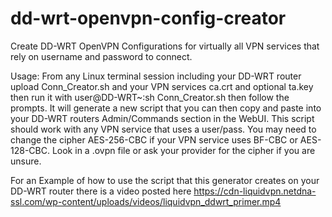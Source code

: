 dd-wrt-openvpn-config-creator
=============================

Create DD-WRT OpenVPN Configurations for virtually all VPN services that rely on username and password to connect.


Usage: From any Linux terminal session including your DD-WRT router upload
Conn_Creator.sh and your VPN services ca.crt and optional ta.key then run it
with user@DD-WRT~:sh Conn_Creator.sh then follow the prompts. It will generate
a new script that you can then copy and paste into your DD-WRT routers Admin/Commands section
in the WebUI. This script should work with any VPN service that uses a user/pass. 
You may need to change the cipher AES-256-CBC if your VPN service uses BF-CBC or AES-128-CBC.
Look in a .ovpn file or ask your provider for the cipher if you are unsure. 

For an Example of how to use the script that this generator creates on your DD-WRT router there is a video posted here https://cdn-liquidvpn.netdna-ssl.com/wp-content/uploads/videos/liquidvpn_ddwrt_primer.mp4

